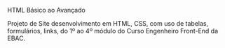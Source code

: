 HTML Básico ao Avançado

Projeto de Site desenvolvimento em HTML, CSS, com uso de tabelas, formulários, links, do 1º ao 4º módulo do Curso Engenheiro Front-End da EBAC.
